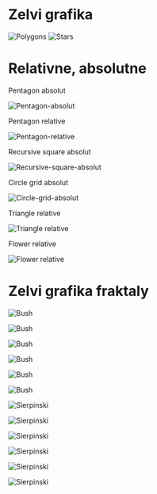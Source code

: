 # Zelvi grafika

![Polygons](A-zelvi-grafika/polygons.svg)
![Stars](A-zelvi-grafika/stars.svg)

# Relativne, absolutne

Pentagon absolut

![Pentagon-absolut](B-relativne-absolutne/pentagon_absolut.svg)

Pentagon relative

![Pentagon-relative](B-relativne-absolutne/pentagon_relative.svg)

Recursive square absolut

![Recursive-square-absolut](B-relativne-absolutne/recursive_square.svg)

Circle grid absolut

![Circle-grid-absolut](B-relativne-absolutne/circle_grid.svg)

Triangle relative

![Triangle relative](B-relativne-absolutne/triangle.svg)

Flower relative

![Flower relative](B-relativne-absolutne/flower.svg)

# Zelvi grafika fraktaly

![Bush](C-zelvi-grafika-fraktaly/bush_2.svg)

![Bush](C-zelvi-grafika-fraktaly/bush_3.svg)

![Bush](C-zelvi-grafika-fraktaly/bush_4.svg)

![Bush](C-zelvi-grafika-fraktaly/bush_5.svg)

![Bush](C-zelvi-grafika-fraktaly/bush_6.svg)

![Bush](C-zelvi-grafika-fraktaly/bush_7.svg)

![Sierpinski](C-zelvi-grafika-fraktaly/sierpinski_2.svg)

![Sierpinski](C-zelvi-grafika-fraktaly/sierpinski_3.svg)

![Sierpinski](C-zelvi-grafika-fraktaly/sierpinski_4.svg)

![Sierpinski](C-zelvi-grafika-fraktaly/sierpinski_5.svg)

![Sierpinski](C-zelvi-grafika-fraktaly/sierpinski_6.svg)

![Sierpinski](C-zelvi-grafika-fraktaly/sierpinski_7.svg)

